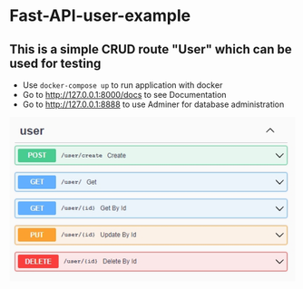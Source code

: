 # Fast-API-user-example
## This is a simple CRUD route "User" which can be used for testing
- Use `docker-compose up` to run application with docker
- Go to http://127.0.0.1:8000/docs to see Documentation
- Go to http://127.0.0.1:8888 to use Adminer for database administration

![routes](preview.jpg)